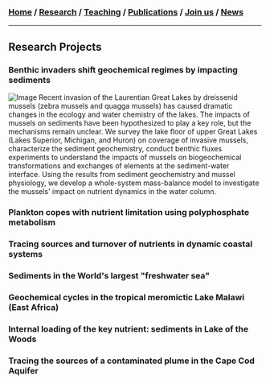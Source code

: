 ### [**Home**](README.md)  /  [**Research**](Research.md)  /  [**Teaching**](Teaching.md)   /  [**Publications**](Publications.md)  /  [**Join us**](Joinus.md)  /  [**News**](News.md) 
---

## Research Projects 

### Benthic invaders shift geochemical regimes by impacting sediments 
![Image](mussels.png=200x150) Recent invasion of the Laurentian Great Lakes by dreissenid mussels (zebra mussels and quagga mussels) has caused dramatic changes in the ecology and water chemistry of the lakes. The impacts of mussels on sediments have been hypothesized to play a key role, but the mechanisms remain unclear. We survey the lake floor of upper Great Lakes (Lakes Superior, Michigan, and Huron) on coverage of invasive mussels, characterize the sediment geochemistry, conduct benthic fluxes experiments to understand the impacts of mussels on biogeochemical transformations and exchanges of elements at the sediment-water interface. Using the results from sediment geochemistry and mussel physiology, we develop a whole-system mass-balance model to investigate the mussels' impact on nutrient dynamics in the water column. 

### Plankton copes with nutrient limitation using polyphosphate metabolism 

### Tracing sources and turnover of nutrients in dynamic coastal systems

### Sediments in the World's largest "freshwater sea"

### Geochemical cycles in the tropical meromictic Lake Malawi (East Africa)

### Internal loading of the key nutrient: sediments in Lake of the Woods

### Tracing the sources of a contaminated plume in the Cape Cod Aquifer 


